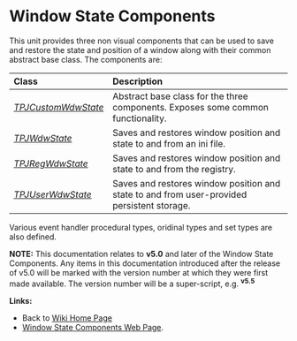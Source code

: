 # Window State Components #

This unit provides three non visual components that can be used to save and restore the state and position of a window along with their common abstract base class. The components are:

| **Class** | **Description** |
|:----------|:----------------|
| _[TPJCustomWdwState](TPJCustomWdwState.md)_ | Abstract base class for the three components. Exposes some common functionality. |
| _[TPJWdwState](TPJWdwState.md)_ | Saves and restores window position and state to and from an ini file. |
| _[TPJRegWdwState](TPJRegWdwState.md)_ | Saves and restores window position and state to and from the registry. |
| _[TPJUserWdwState](TPJUserWdwState.md)_ | Saves and restores window position and state to and from user-provided persistent storage. |

Various event handler procedural types, oridinal types and set types are also defined.

**NOTE:** This documentation relates to **v5.0** and later of the Window State Components. Any items in this documentation introduced after the release of v5.0 will be marked with the version number at which they were first made available. The version number will be a super-script, e.g. **<sup>v5.5</sup>**

**Links:**

  * Back to [Wiki Home Page](Welcome.md)
  * [Window State Components Web Page](https://delphidabbler.com/software/wdwstate).